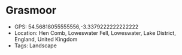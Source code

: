 # Grasmoor

- GPS: 54.56818055555556,-3.3379222222222222
- Location: Hen Comb, Loweswater Fell, Loweswater, Lake District, England, United Kingdom
- Tags: Landscape
